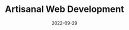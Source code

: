 ---
image: 
  path: https://dam-cdn.cloudcannon.com/sf-ep2-joost-post.jpg
  alt: >-
   Blue banner with Static Feedback logo and image of event speaker,
    Joost van der Schee.
date: 2022-09-29
upcoming: false
title: Artisanal Web Development
content: >-
  Learn about hand-crafted web development, the Stackless Way, and the
  importance of knowing as much as possible about the code you're
  shipping, with Joost van der Schee.
link: https://www.youtube.com/watch?v=MuAe7aZu0Nw
---